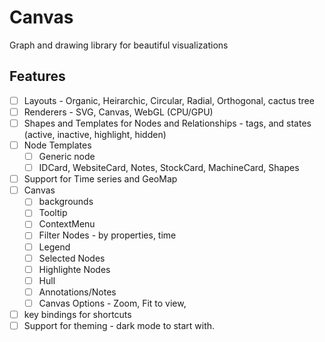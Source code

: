# Canvas 

Graph and drawing library for beautiful visualizations


## Features 

- [ ] Layouts - Organic, Heirarchic, Circular, Radial, Orthogonal, cactus tree
- [ ] Renderers - SVG, Canvas, WebGL (CPU/GPU)
- [ ] Shapes and Templates for Nodes and Relationships - tags, and states (active, inactive, highlight, hidden)
- [ ] Node Templates
    - [ ] Generic node
    - [ ] IDCard, WebsiteCard, Notes, StockCard, MachineCard, Shapes
- [ ] Support for Time series and GeoMap 
- [ ] Canvas 
    - [ ] backgrounds
    - [ ] Tooltip
    - [ ] ContextMenu
    - [ ] Filter Nodes - by properties, time
    - [ ] Legend
    - [ ] Selected Nodes 
    - [ ] Highlighte Nodes
    - [ ] Hull 
    - [ ] Annotations/Notes
    - [ ] Canvas Options - Zoom, Fit to view,  
- [ ] key bindings for shortcuts
- [ ] Support for theming - dark mode to start with.
